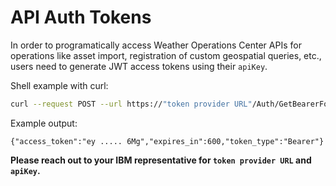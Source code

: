 # API Auth Tokens

In order to programatically access Weather Operations Center APIs for operations like asset import, registration of custom geospatial queries, etc., users need to generate JWT access tokens using their `apiKey`.

Shell example with curl:

```bash
curl --request POST --url https://"token provider URL"/Auth/GetBearerForClient --header 'Content-Type: application/json' --header 'cache-control: no-cache' --data '{apiKey:"xxxxxxxxxxxxxx", clientId:"ibm-agro-api"}'
```

Example output:

```{"access_token":"ey ..... 6Mg","expires_in":600,"token_type":"Bearer"}```


__Please reach out to your IBM representative for `token provider URL` and `apiKey`.__
